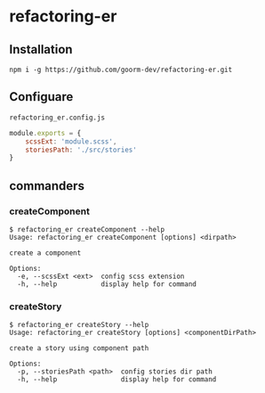 # refactoring-er

## Installation
```shell
npm i -g https://github.com/goorm-dev/refactoring-er.git
```

## Configuare
`refactoring_er.config.js`
```js
module.exports = {
	scssExt: 'module.scss',
	storiesPath: './src/stories'
}
```

## commanders

### createComponent
```shell
$ refactoring_er createComponent --help
Usage: refactoring_er createComponent [options] <dirpath>

create a component

Options:
  -e, --scssExt <ext>  config scss extension
  -h, --help           display help for command
```

### createStory
```shell
$ refactoring_er createStory --help
Usage: refactoring_er createStory [options] <componentDirPath>

create a story using component path

Options:
  -p, --storiesPath <path>  config stories dir path
  -h, --help                display help for command
```